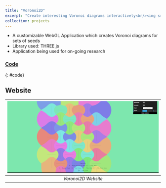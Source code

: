 ```yaml
---
title: "Voronoi2D"
excerpt: "Create interesting Voronoi diagrams interactively<br/><img src='/images/voronoi2D.png'>"
collection: projects
---
```


* A customizable WebGL Application which creates Voronoi diagrams for sets of seeds
* Library used: THREE.js 
* Application being used for on-going research

### <i class="fab fa-github" aria-hidden="true"></i> [Code](https://github.com/h44rd/Voronoi2D/tree/gh-pages)
{: #code}

## Website

| [![Website](/images/voronoi2D.png)](http://haardpanchal.ml/Voronoi2D/ "Voronoi2D") |
|:--:|
| *Voronoi2D Website* |